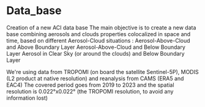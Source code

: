 # Data_base
Creation of a new ACI data base
The main objective is to create a new data base combining aerosols and clouds properties colocalized in space and time, based on different Aerosol-Cloud situations : 
Aerosol-Above-Cloud and Above Boundary Layer
Aerosol-Above-Cloud and Below Boundary Layer
Aerosol in Clear Sky (or around the clouds) and Below Boundary Layer

We're using data from TROPOMI (on board the satellite Sentinel-5P), MODIS (L2 product at native resolution) and reanalysis from CAMS (ERA5 and EAC4)
The covered period goes from 2019 to 2023 and the spatial resolution is 0.022°x0.022° (the TROPOMI resolution, to avoid any information lost)
